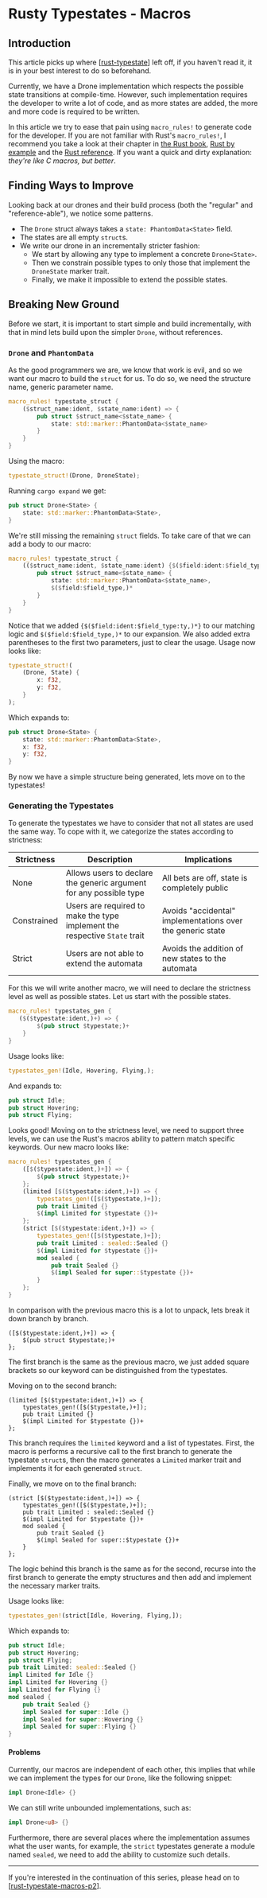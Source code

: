# Rusty Typestates - Macros

## Introduction

This article picks up where [[rust-typestate]] left off,
if you haven't read it, it is in your best interest to do so beforehand.

Currently, we have a Drone implementation which respects the possible state transitions at compile-time.
However, such implementation requires the developer to write a lot of code,
and as more states are added, the more and more code is required to be written.

In this article we try to ease that pain using `macro_rules!` to generate code for the developer.
If you are not familiar with Rust's `macro_rules!`, I recommend you take a look at their chapter in [the Rust book](https://doc.rust-lang.org/book/ch19-06-macros.html),
[Rust by example](https://doc.rust-lang.org/rust-by-example/macros.html) and the [Rust reference](https://doc.rust-lang.org/reference/macros.html).
If you want a quick and dirty explanation: *they're like C macros, but better*.

## Finding Ways to Improve

Looking back at our drones and their build process (both the "regular" and "reference-able"),
we notice some patterns.

- The `Drone` struct always takes a `state: PhantomData<State>` field.
- The states are all empty `struct`s.
- We write our drone in an incrementally stricter fashion:
  - We start by allowing any type to implement a concrete `Drone<State>`.
  - Then we constrain possible types to only those that implement the `DroneState` marker trait.
  - Finally, we make it impossible to extend the possible states.

## Breaking New Ground

Before we start, it is important to start simple and build incrementally,
with that in mind lets build upon the simpler `Drone`, without references.

### `Drone` and `PhantomData`

As the good programmers we are, we know that work is evil,
and so we want our macro to build the `struct` for us.
To do so, we need the structure name, generic parameter name.

```rust
macro_rules! typestate_struct {
    ($struct_name:ident, $state_name:ident) => {
        pub struct $struct_name<$state_name> {
            state: std::marker::PhantomData<$state_name>
        }
    }
}
```

Using the macro:
```rust
typestate_struct!(Drone, DroneState);
```

Running `cargo expand` we get:
```rust
pub struct Drone<State> {
    state: std::marker::PhantomData<State>,
}
```

We're still missing the remaining `struct` fields.
To take care of that we can add a body to our macro:

```rust
macro_rules! typestate_struct {
    (($struct_name:ident, $state_name:ident) {$($field:ident:$field_type:ty,)*}) => {
        pub struct $struct_name<$state_name> {
            state: std::marker::PhantomData<$state_name>,
            $($field:$field_type,)*
        }
    }
}
```

Notice that we added `{$($field:ident:$field_type:ty,)*}` to our matching logic and `$($field:$field_type,)*` to our expansion.
We also added extra parentheses to the first two parameters, just to clear the usage.
Usage now looks like:
```rust
typestate_struct!(
    (Drone, State) {
        x: f32,
        y: f32,
    }
);
```

Which expands to:
```rust
pub struct Drone<State> {
    state: std::marker::PhantomData<State>,
    x: f32,
    y: f32,
}
```
<!--
The compiler complains (and rightly so) that `PhantomData` cannot be found in scope.
This is due to our qualified use of `PhantomData` in our macro, as we should not import code for the user.
To fix we just need to add `use std::marker::PhantomData;` to the top of our file. -->

By now we have a simple structure being generated, lets move on to the typestates!

### Generating the Typestates

To generate the typestates we have to consider that not all states are used the same way.
To cope with it, we categorize the states according to strictness:

| Strictness  | Description                                                                | Implications                                               |
| ----------- | -------------------------------------------------------------------------- | ---------------------------------------------------------- |
| None        | Allows users to declare the generic argument for any possible type         | All bets are off, state is completely public               |
| Constrained | Users are required to make the type implement the respective `State` trait | Avoids "accidental" implementations over the generic state |
| Strict      | Users are not able to extend the automata                                  | Avoids the addition of new states to the automata          |

For this we will write another macro, we will need to declare the strictness level as well as possible states.
Let us start with the possible states.

```rust
macro_rules! typestates_gen {
   ($($typestate:ident,)+) => {
        $(pub struct $typestate;)+
    }
}
```

Usage looks like:
```rust
typestates_gen!(Idle, Hovering, Flying,);
```

And expands to:
```rust
pub struct Idle;
pub struct Hovering;
pub struct Flying;
```

Looks good! Moving on to the strictness level, we need to support three levels,
we can use the Rust's macros ability to pattern match specific keywords.
Our new macro looks like:

```rust
macro_rules! typestates_gen {
    ([$($typestate:ident,)+]) => {
        $(pub struct $typestate;)+
    };
    (limited [$($typestate:ident,)+]) => {
        typestates_gen!([$($typestate,)+]);
        pub trait Limited {}
        $(impl Limited for $typestate {})+
    };
    (strict [$($typestate:ident,)+]) => {
        typestates_gen!([$($typestate,)+]);
        pub trait Limited : sealed::Sealed {}
        $(impl Limited for $typestate {})+
        mod sealed {
            pub trait Sealed {}
            $(impl Sealed for super::$typestate {})+
        }
    };
}
```

In comparison with the previous macro this is a lot to unpack,
lets break it down branch by branch.

```
([$($typestate:ident,)+]) => {
    $(pub struct $typestate;)+
};
```

The first branch is the same as the previous macro,
we just added square brackets so our keyword can be distinguished from the typestates.

Moving on to the second branch:

```
(limited [$($typestate:ident,)+]) => {
    typestates_gen!([$($typestate,)+]);
    pub trait Limited {}
    $(impl Limited for $typestate {})+
};
```

This branch requires the `limited` keyword and a list of typestates.
First, the macro is performs a recursive call to the first branch to generate the typestate `struct`s,
then the macro generates a `Limited` marker trait and implements it for each generated `struct`.

Finally, we move on to the final branch:

```
(strict [$($typestate:ident,)+]) => {
    typestates_gen!([$($typestate,)+]);
    pub trait Limited : sealed::Sealed {}
    $(impl Limited for $typestate {})+
    mod sealed {
        pub trait Sealed {}
        $(impl Sealed for super::$typestate {})+
    }
};
```

The logic behind this branch is the same as for the second,
recurse into the first branch to generate the empty structures and then add and implement the necessary marker traits.

Usage looks like:
```rust
typestates_gen!(strict[Idle, Hovering, Flying,]);
```

Which expands to:
```rust
pub struct Idle;
pub struct Hovering;
pub struct Flying;
pub trait Limited: sealed::Sealed {}
impl Limited for Idle {}
impl Limited for Hovering {}
impl Limited for Flying {}
mod sealed {
    pub trait Sealed {}
    impl Sealed for super::Idle {}
    impl Sealed for super::Hovering {}
    impl Sealed for super::Flying {}
}
```

#### Problems

Currently, our macros are independent of each other, this implies that while we can implement the types for our `Drone`, like the following snippet:

```rust
impl Drone<Idle> {}
```

We can still write unbounded implementations, such as:

```rust
impl Drone<u8> {}
```

Furthermore, there are several places where the implementation assumes what the user wants,
for example, the `strict` typestates generate a module named `sealed`,
we need to add the ability to customize such details.

---

If you're interested in the continuation of this series, please head on to [[rust-typestate-macros-p2]].

[//begin]: # "Autogenerated link references for markdown compatibility"
[rust-typestate]: rust-typestate.md "Rusty Typestates"
[rust-typestate-macros-p2]: rust-typestate-macros-p2.md "Rusty Typestates - (More) Macros"
[//end]: # "Autogenerated link references"